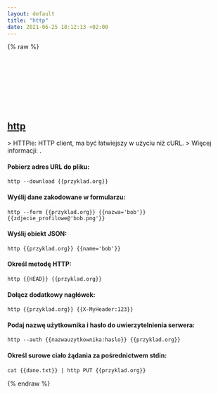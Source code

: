 ```yaml
---
layout: default
title: "http"
date: 2021-06-25 18:12:13 +02:00
---
```

{% raw %}
<h2 id="http">
  <a href="/pl/common/http.html">http</a> <a href="#http"><svg class="icon">
    <use href="/assets/images/unicode_sprite.svg#link" />
  </svg></a>
</h2>
> HTTPie: HTTP client, ma być łatwiejszy w użyciu niż cURL.
> Więcej informacji: <https://httpie.org>.

#### Pobierz adres URL do pliku:
```shell
http --download {{przyklad.org}}
```
#### Wyślij dane zakodowane w formularzu:
```shell
http --form {{przyklad.org}} {{nazwa='bob'}} {{zdjecie_profilowe@'bob.png'}}
```
#### Wyślij obiekt JSON:
```shell
http {{przyklad.org}} {{name='bob'}}
```
#### Określ metodę HTTP:
```shell
http {{HEAD}} {{przyklad.org}}
```
#### Dołącz dodatkowy nagłówek:
```shell
http {{przyklad.org}} {{X-MyHeader:123}}
```
#### Podaj nazwę użytkownika i hasło do uwierzytelnienia serwera:
```shell
http --auth {{nazwauzytkownika:haslo}} {{przyklad.org}}
```
#### Określ surowe ciało żądania za pośrednictwem stdin:
```shell
cat {{dane.txt}} | http PUT {{przyklad.org}}
```
{% endraw %}